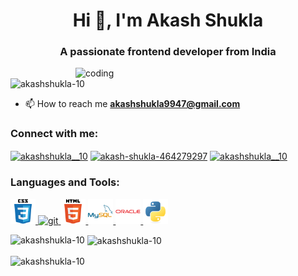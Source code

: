 
<h1 align="center">Hi 👋, I'm Akash Shukla</h1>
<h3 align="center">A passionate frontend developer from India</h3>
<img align="right" alt="coding" width="400" src="![github banner](https://github.com/user-attachments/assets/1866b919-1929-4819-a758-ba5062223c59)
"

<p align="left"> <img src="https://komarev.com/ghpvc/?username=akashshukla-10&label=Profile%20views&color=0e75b6&style=flat" alt="akashshukla-10" /> </p>

- 📫 How to reach me **akashshukla9947@gmail.com**

<h3 align="left">Connect with me:</h3>
<p align="left">
<a href="https://twitter.com/akashshukla__10" target="blank"><img align="center" src="https://raw.githubusercontent.com/rahuldkjain/github-profile-readme-generator/master/src/images/icons/Social/twitter.svg" alt="akashshukla__10" height="30" width="40" /></a>
<a href="https://linkedin.com/in/akash-shukla-464279297" target="blank"><img align="center" src="https://raw.githubusercontent.com/rahuldkjain/github-profile-readme-generator/master/src/images/icons/Social/linked-in-alt.svg" alt="akash-shukla-464279297" height="30" width="40" /></a>
<a href="https://instagram.com/akashshukla__10" target="blank"><img align="center" src="https://raw.githubusercontent.com/rahuldkjain/github-profile-readme-generator/master/src/images/icons/Social/instagram.svg" alt="akashshukla__10" height="30" width="40" /></a>
</p>

<h3 align="left">Languages and Tools:</h3>
<p align="left"> <a href="https://www.w3schools.com/css/" target="_blank" rel="noreferrer"> <img src="https://raw.githubusercontent.com/devicons/devicon/master/icons/css3/css3-original-wordmark.svg" alt="css3" width="40" height="40"/> </a> <a href="https://git-scm.com/" target="_blank" rel="noreferrer"> <img src="https://www.vectorlogo.zone/logos/git-scm/git-scm-icon.svg" alt="git" width="40" height="40"/> </a> <a href="https://www.w3.org/html/" target="_blank" rel="noreferrer"> <img src="https://raw.githubusercontent.com/devicons/devicon/master/icons/html5/html5-original-wordmark.svg" alt="html5" width="40" height="40"/> </a> <a href="https://www.mysql.com/" target="_blank" rel="noreferrer"> <img src="https://raw.githubusercontent.com/devicons/devicon/master/icons/mysql/mysql-original-wordmark.svg" alt="mysql" width="40" height="40"/> </a> <a href="https://www.oracle.com/" target="_blank" rel="noreferrer"> <img src="https://raw.githubusercontent.com/devicons/devicon/master/icons/oracle/oracle-original.svg" alt="oracle" width="40" height="40"/> </a> <a href="https://www.python.org" target="_blank" rel="noreferrer"> <img src="https://raw.githubusercontent.com/devicons/devicon/master/icons/python/python-original.svg" alt="python" width="40" height="40"/> </a> </p>

<p><img align="left" src="https://github-readme-stats.vercel.app/api/top-langs?username=akashshukla-10&show_icons=true&locale=en&layout=compact" alt="akashshukla-10" /></p>

<p>&nbsp;<img align="center" src="https://github-readme-stats.vercel.app/api?username=akashshukla-10&show_icons=true&locale=en" alt="akashshukla-10" /></p>

<p><img align="center" src="https://github-readme-streak-stats.herokuapp.com/?user=akashshukla-10&" alt="akashshukla-10" /></p>
